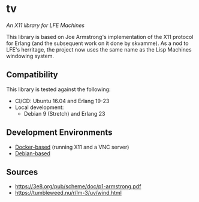 # tv

*An X11 library for LFE Machines*

This library is based on Joe Armstrong's implementation of the X11 protocol for Erlang (and the subsequent work on it done by skvamme). As a nod to LFE's herritage, the project now uses the same name as the Lisp Machines windowing system.

## Compatibility

This library is tested against the following:

* CI/CD: Ubuntu 16.04 and Erlang 19-23
* Local development:
  * Debian 9 (Stretch) and Erlang 23

## Development Environments

* [Docker-based](docs/dev/docker-x11-vnc.md) (running X11 and a VNC server)
* [Debian-based](docs/dev/debian.md)

## Sources

* https://3e8.org/pub/scheme/doc/p1-armstrong.pdf
* https://tumbleweed.nu/r/lm-3/uv/wind.html
